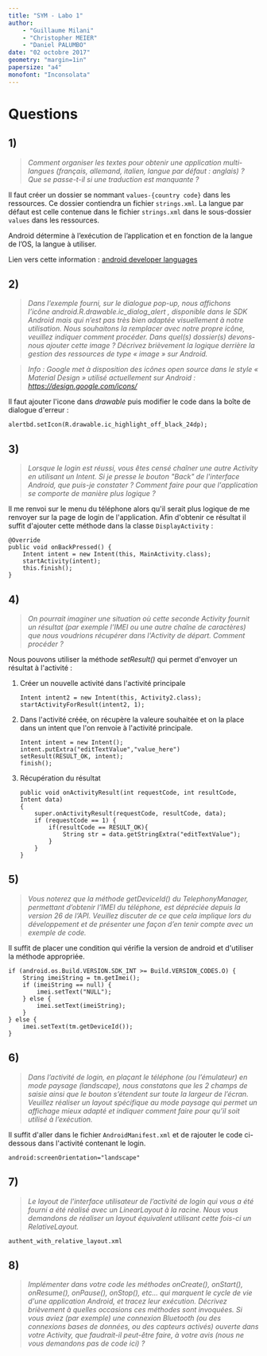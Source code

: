 ```yaml
---
title: "SYM - Labo 1"
author:
    - "Guillaume Milani"
	- "Christopher MEIER"
	- "Daniel PALUMBO"
date: "02 octobre 2017"
geometry: "margin=1in"
papersize: "a4"
monofont: "Inconsolata"
---
```


# Questions

## 1)

> *Comment organiser les textes pour obtenir une application multi-langues
(français, allemand, italien, langue par défaut : anglais) ? Que se passe-t-il
si une traduction est manquante ?*

Il faut créer un dossier se nommant `values-{country code}` dans les ressources.
Ce dossier contiendra un fichier `strings.xml`. La langue par défaut est celle
contenue dans le fichier `strings.xml` dans le sous-dossier `values` dans les
ressources.

Android détermine à l’exécution de l’application et en fonction de la langue de
l’OS, la langue à utiliser.

Lien vers cette information : [android developer languages](https://developer.android.com/training/basics/supporting-devices/languages.html)

## 2)

> *Dans  l’exemple  fourni,  sur  le  dialogue  pop-up,  nous  affichons  
l’icône android.R.drawable.ic_dialog_alert , disponible dans le SDK Android mais
qui n’est pas très bien adaptée visuellement à notre utilisation.
Nous souhaitons la remplacer avec notre propre icône, veuillez indiquer comment
procéder. Dans quel(s) dossier(s) devons-nous ajouter cette image ? Décrivez
brièvement la logique derrière la gestion des ressources de type « image » sur
Android.*

> *Info : Google met à disposition des icônes open source dans le style
« Material Design » utilisé actuellement sur Android : https://design.google.com/icons/*

Il faut ajouter l'icone dans *drawable* puis modifier le code dans la boîte de
dialogue d'erreur :

```
alertbd.setIcon(R.drawable.ic_highlight_off_black_24dp);
```

## 3)

> *Lorsque le login est réussi, vous êtes censé chaîner une autre Activity en
utilisant un Intent. Si je presse le bouton "Back" de l'interface Android, que
puis-je constater ? Comment faire pour que l'application se comporte de manière
plus logique ?*

Il me renvoi sur le menu du téléphone alors qu'il serait plus logique de me
renvoyer sur la page de login de l'application. Afin d'obtenir ce résultat il
suffit d'ajouter cette méthode dans la classe `DisplayActivity` :

```
@Override
public void onBackPressed() {
    Intent intent = new Intent(this, MainActivity.class);
    startActivity(intent);
    this.finish();
}
```

## 4)

> *On pourrait imaginer une situation où cette seconde Activity fournit un
résultat (par exemple l’IMEI ou une autre chaîne de caractères) que nous
voudrions récupérer dans l'Activity de départ. Comment procéder ?*

Nous pouvons utiliser la méthode *setResult()* qui permet d'envoyer un résultat
à l'activité :

1) Créer un nouvelle activité dans l'activité principale

    ```
    Intent intent2 = new Intent(this, Activity2.class);
    startActivityForResult(intent2, 1);
    ```

2) Dans l'activité créée, on récupère la valeure souhaitée et on la place dans
un intent que l'on renvoie à l'activité principale.

    ```
    Intent intent = new Intent();
    intent.putExtra("editTextValue","value_here")
    setResult(RESULT_OK, intent);
    finish();
    ```

3) Récupération du résultat

    ```
    public void onActivityResult(int requestCode, int resultCode, Intent data)
    {
        super.onActivityResult(requestCode, resultCode, data);
        if (requestCode == 1) {
            if(resultCode == RESULT_OK){
                String str = data.getStringExtra("editTextValue");
            }
        }
    }
    ```

## 5)

> *Vous noterez que la méthode getDeviceId() du TelephonyManager, permettant
d’obtenir l’IMEI du téléphone, est dépréciée depuis la version 26 de l’API.
Veuillez discuter de ce que cela implique lors du développement et de présenter
une façon d’en tenir compte avec un exemple de code.*

Il suffit de placer une condition qui vérifie la version de android et d'utiliser la méthode appropriée.

```
if (android.os.Build.VERSION.SDK_INT >= Build.VERSION_CODES.O) {
    String imeiString = tm.getImei();
    if (imeiString == null) {
        imei.setText("NULL");
    } else {
        imei.setText(imeiString);
    }
} else {
    imei.setText(tm.getDeviceId());
}
```

## 6)

> *Dans l’activité de login, en plaçant le téléphone (ou l’émulateur) en mode
paysage (landscape), nous constatons que les 2 champs de saisie ainsi que le
bouton s’étendent sur toute la largeur de l’écran. Veuillez réaliser un layout
spécifique au mode paysage qui permet un affichage mieux adapté et indiquer
comment faire pour qu’il soit utilisé à l’exécution.*

Il suffit d'aller dans le fichier `AndroidManifest.xml` et de rajouter le code
ci-dessous dans l'activité contenant le login.

```
android:screenOrientation="landscape"
```

## 7)

> *Le layout de l’interface utilisateur de l’activité de login qui vous a été
fourni a été réalisé avec un LinearLayout à la racine. Nous vous demandons de
réaliser un layout équivalent utilisant cette fois-ci un RelativeLayout.*

`authent_with_relative_layout.xml`

## 8)

> *Implémenter dans votre code les méthodes onCreate(), onStart(), onResume(),
onPause(), onStop(), etc... qui marquent le cycle de vie d'une application
Android, et tracez leur exécution. Décrivez brièvement à quelles occasions ces
méthodes sont invoquées. Si vous aviez (par exemple) une connexion Bluetooth
(ou des connexions bases de données, ou des capteurs activés) ouverte dans votre
Activity, que faudrait-il peut-être faire, à votre avis (nous ne vous demandons
pas de code ici) ?*
